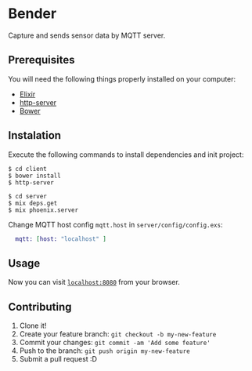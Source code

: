 # Bender

Capture and sends sensor data by MQTT server.

## Prerequisites

You will need the following things properly installed on your computer:

* [Elixir](https://github.com/elixir-lang/elixir)
* [http-server](https://github.com/indexzero/http-server)
* [Bower](https://github.com/nodejs/node)

## Instalation

Execute the following commands to install dependencies and init project:

```console
$ cd client
$ bower install
$ http-server
```

```console
$ cd server 
$ mix deps.get
$ mix phoenix.server
```

Change MQTT host config `mqtt.host` in `server/config/config.exs`:

```elixir
  mqtt: [host: "localhost" ]
```

## Usage

Now you can visit [`localhost:8080`](http://localhost:8080) from your browser.

## Contributing

1. Clone it!
2. Create your feature branch: `git checkout -b my-new-feature`
3. Commit your changes: `git commit -am 'Add some feature'`
4. Push to the branch: `git push origin my-new-feature`
5. Submit a pull request :D
